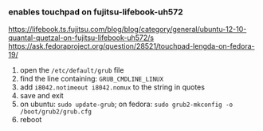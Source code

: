 ### enables touchpad on fujitsu-lifebook-uh572 ###

https://lifebook.ts.fujitsu.com/blog/blog/category/general/ubuntu-12-10-quantal-quetzal-on-fujitsu-lifebook-uh572/s
https://ask.fedoraproject.org/question/28521/touchpad-lengda-on-fedora-19/

1. open the `/etc/default/grub` file
2. find the line containing: `GRUB_CMDLINE_LINUX`
3. add `i8042.notimeout i8042.nomux` to the string in quotes
4. save and exit
5. on ubuntu: `sudo update-grub`; on fedora: `sudo grub2-mkconfig -o /boot/grub2/grub.cfg`
6. reboot

